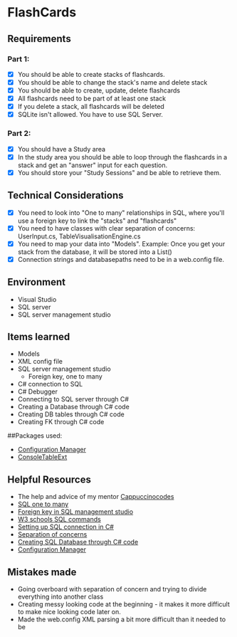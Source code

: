 # FlashCards

## Requirements
  ### Part 1: 
  - [x] You should be able to create stacks of flashcards.
  - [x] You should be able to change the stack's name and delete stack
  - [x] You should be able to create, update, delete flashcards
  - [x] All flashcards need to be part of at least one stack
  - [x] If you delete a stack, all flashcards will be deleted
  - [x] SQLite isn't allowed. You have to use SQL Server.
  
  ### Part 2: 
  - [x] You should have a Study area
  - [x] In the study area you should be able to loop through the flashcards in a stack and get an "answer" input for each question.
  - [x] You should store your "Study Sessions" and be able to retrieve them.
  
## Technical Considerations
  - [x] You need to look into "One to many" relationships in SQL, where you'll use a foreign key to link the "stacks" and "flashcards"
  - [x] You need to have classes with clear separation of concerns: UserInput.cs, TableVisualisationEngine.cs
  - [x] You need to map your data into "Models". Example: Once you get your stack from the database, it will be stored into a List<Stack>()
  - [x] Connection strings and databasepaths need to be in a web.config file. 

  ## Environment

- Visual Studio
- SQL server
- SQL server management studio

## Items learned

- Models
- XML config file
- SQL server management studio
    - Foreign key, one to many
- C# connection to SQL
- C# Debugger
- Connecting to SQL server through C#
- Creating a Database through C# code
- Creating DB tables through C# code
- Creating FK through C# code

##Packages used:

- [Configuration Manager](https://docs.microsoft.com/en-us/dotnet/api/system.configuration.configurationmanager.connectionstrings?view=dotnet-plat-ext-6.0)
- [ConsoleTableExt](https://github.com/minhhungit/ConsoleTableExt)

## Helpful Resources

- The help and advice of my mentor [Cappuccinocodes](https://github.com/cappuccinocodes)
- [SQL one to many](https://www.youtube.com/watch?v=3grhQWDpFm0)
- [Foreign key in SQL management studio](https://www.youtube.com/watch?v=TpKcAmaaBts)
- [W3 schools SQL commands](https://www.w3schools.com/sql)
- [Setting up SQL connection in C#](https://www.guru99.com/c-sharp-class-object.html)
- [Separation of concerns](https://www.youtube.com/watch?v=0ZNIQOO2sfA)
- [Creating SQL Database through C# code](https://docs.microsoft.com/en-US/troubleshoot/dotnet/csharp/create-sql-server-database-programmatically)
- [Configuration Manager](https://docs.microsoft.com/en-us/dotnet/api/system.configuration.configurationmanager.connectionstrings?view=dotnet-plat-ext-6.0)

## Mistakes made

- Going overboard with separation of concern and trying to divide everything into another class
- Creating messy looking code at the beginning - it makes it more difficult to make nice looking code later on.
- Made the web.config XML parsing a bit more difficult than it needed to be
